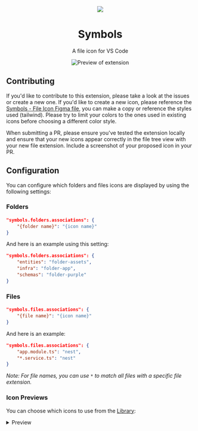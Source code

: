 <div align="center">

<img src="https://raw.githubusercontent.com/misolori/vscode-symbols/main/symbols.png" width="140" />

# Symbols

A file icon for VS Code

![Preview of extension](https://github.com/misolori/vscode-symbols/raw/main/preview.png)

</div>

## Contributing

If you'd like to contribute to this extension, please take a look at the issues or create a new one. If you'd like to create a new icon, please reference the [Symbols - File Icon Figma file](https://www.figma.com/file/HYLMyRbIdSbIJQlqnd9pSN/Symbols---File-Icons?node-id=20521%3A84115&t=PyBzZOlVG5TXyEdx-1), you can make a copy or reference the styles used (tailwind). Please try to limit your colors to the ones used in existing icons before choosing a different color style.

When submitting a PR, please ensure you've tested the extension locally and ensure that your new icons appear correctly in the file tree view with your new file extension. Include a screenshot of your proposed icon in your PR.

## Configuration

You can configure which folders and files icons are displayed by using the following settings:

### Folders

```json
"symbols.folders.associations": {
    "{folder name}": "{icon name}"
}
```

And here is an example using this setting:

```json
"symbols.folders.associations": {
    "entities": "folder-assets",
    "infra": "folder-app",
    "schemas": "folder-purple"
}
```

### Files

```json
"symbols.files.associations": {
    "{file name}": "{icon name}"
}
```

And here is an example:

```json
"symbols.files.associations": {
    "app.module.ts": "nest",
    "*.service.ts": "nest"
}
```

_Note: For file names, you can use `*` to match all files with a specific file extension._

### Icon Previews

You can choose which icons to use from the [Library](https://www.figma.com/file/HYLMyRbIdSbIJQlqnd9pSN/Symbols---File-Icons?node-id=20521%3A84115&t=PyBzZOlVG5TXyEdx-1):

<details>
<summary>Preview</summary>

|Name|Preview|
|--|--|
|folder-android|![folder-android](preview/folders/folder-android.png)|
|folder-actions|![folder-actions](preview/folders/folder-actions.png)|
|folder-angular|![folder-angular](preview/folders/folder-angular.png)|
|folder-app|![folder-app](preview/folders/folder-app.png)|
|folder-assets|![folder-assets](preview/folders/folder-assets.png)|
|folder-auth|![folder-auth](preview/folders/folder-auth.png)|
|folder-blue-code|![folder-blue-code](preview/folders/folder-blue-code.png)|
|folder-blue-outline|![folder-blue-outline](preview/folders/folder-blue-outline.png)|
|folder-blue|![folder-blue](preview/folders/folder-blue.png)|
|folder-config|![folder-config](preview/folders/folder-config.png)|
|folder-context|![folder-context](preview/folders/folder-context.png)|
|folder-core|![folder-core](preview/folders/folder-core.png)|
|folder-database|![folder-database](preview/folders/folder-database.png)|
|folder-drizzle|![folder-drizzle](preview/folders/folder-drizzle.png)|
|folder-effects|![folder-effects](preview/folders/folder-effects.png)|
|folder-facade|![folder-facade](preview/folders/folder-facade.png)|
|folder-firebase|![folder-firebase](preview/folders/folder-firebase.png)|
|folder-github|![folder-github](preview/folders/folder-github.png)|
|folder-gray-code|![folder-gray-code](preview/folders/folder-gray-code.png)|
|folder-gray-outline|![folder-gray-outline](preview/folders/folder-gray-outline.png)|
|folder-gray|![folder-gray](preview/folders/folder-gray.png)|
|folder-green-code|![folder-green-code](preview/folders/folder-green-code.png)|
|folder-green-outline|![folder-green-outline](preview/folders/folder-green-outline.png)|
|folder-green|![folder-green](preview/folders/folder-green.png)|
|folder-helpers|![folder-helpers](preview/folders/folder-helpers.png)|
|folder-images|![folder-images](preview/folders/folder-images.png)|
|folder-intefaces|![folder-intefaces](preview/folders/folder-intefaces.png)|
|folder-ios|![folder-ios](preview/folders/folder-ios.png)|
|folder-layout|![folder-layout](preview/folders/folder-layout.png)|
|folder-mail|![folder-mail](preview/folders/folder-mail.png)|
|folder-middleware|![folder-middleware](preview/folders/folder-middleware.png)|
|folder-models|![folder-models](preview/folders/folder-models.png)|
|folder-modules|![folder-modules](preview/folders/folder-modules.png)|
|folder-orange-code|![folder-orange-code](preview/folders/folder-orange-code.png)|
|folder-orange-outline|![folder-orange-outline](preview/folders/folder-orange-outline.png)|
|folder-orange|![folder-orange](preview/folders/folder-orange.png)|
|folder-prisma|![folder-prisma](preview/folders/folder-prisma.png)|
|folder-purple-code|![folder-purple-code](preview/folders/folder-purple-code.png)|
|folder-purple-outline|![folder-purple-outline](preview/folders/folder-purple-outline.png)|
|folder-purple|![folder-purple](preview/folders/folder-purple.png)|
|folder-red-code|![folder-red-code](preview/folders/folder-red-code.png)|
|folder-red-outline|![folder-red-outline](preview/folders/folder-red-outline.png)|
|folder-red|![folder-red](preview/folders/folder-red.png)|
|folder-reducer|![folder-reducer](preview/folders/folder-reducer.png)|
|folder-router|![folder-router](preview/folders/folder-router.png)|
|folder-selector|![folder-selector](preview/folders/folder-selector.png)|
|folder-shared|![folder-shared](preview/folders/folder-shared.png)|
|folder-sky-code|![folder-sky-code](preview/folders/folder-sky-code.png)|
|folder-sky-outline|![folder-sky-outline](preview/folders/folder-sky-outline.png)|
|folder-sky|![folder-sky](preview/folders/folder-sky.png)|
|folder-supabase|![folder-supabase](preview/folders/folder-supabase.png)|
|folder-target|![folder-target](preview/folders/folder-target.png)|
|folder-tina|![folder-tina](preview/folders/folder-tina.png)|
|folder-utils|![folder-utils](preview/folders/folder-utils.png)|
|folder-vercel|![folder-vercel](preview/folders/folder-vercel.png)|
|folder-yellow-code|![folder-yellow-code](preview/folders/folder-yellow-code.png)|
|folder-yellow-outline|![folder-yellow-outline](preview/folders/folder-yellow-outline.png)|
|folder-yellow|![folder-yellow](preview/folders/folder-yellow.png)|
|folder|![folder](preview/file/folder.png)|
|mail|![mail](preview/file/mail.png)|
|angular-component|![angular-component](preview/file/angular-component.png)|
|angular-service|![angular-service](preview/file/angular-service.png)|
|angular|![angular](preview/file/angular.png)|
|astro|![astro](preview/file/astro.png)|
|audio|![audio](preview/file/audio.png)|
|babel|![babel](preview/file/babel.png)|
|biome|![biome](preview/file/biome.png)|
|brackets-blue|![brackets-blue](preview/file/brackets-blue.png)|
|brackets-gray|![brackets-gray](preview/file/brackets-gray.png)|
|brackets-green|![brackets-green](preview/file/brackets-green.png)|
|brackets-orange|![brackets-orange](preview/file/brackets-orange.png)|
|brackets-purple|![brackets-purple](preview/file/brackets-purple.png)|
|brackets-red|![brackets-red](preview/file/brackets-red.png)|
|brackets-sky|![brackets-sky](preview/file/brackets-sky.png)|
|brackets-yellow|![brackets-yellow](preview/file/brackets-yellow.png)|
|bun|![bun](preview/file/bun.png)|
|c|![c](preview/file/c.png)|
|capacitor|![capacitor](preview/file/capacitor.png)|
|clojure|![clojure](preview/file/clojure.png)|
|cloudflare-workers|![cloudflare-workers](preview/file/cloudflare-workers.png)|
|cmake|![cmake](preview/file/cmake.png)|
|code-blue|![code-blue](preview/file/code-blue.png)|
|code-gray|![code-gray](preview/file/code-gray.png)|
|code-green|![code-green](preview/file/code-green.png)|
|code-orange|![code-orange](preview/file/code-orange.png)|
|code-purple|![code-purple](preview/file/code-purple.png)|
|code-red|![code-red](preview/file/code-red.png)|
|code-sky|![code-sky](preview/file/code-sky.png)|
|code-yellow|![code-yellow](preview/file/code-yellow.png)|
|coffeescript|![coffeescript](preview/file/coffeescript.png)|
|coldfusion|![coldfusion](preview/file/coldfusion.png)|
|contentlayer|![contentlayer](preview/file/contentlayer.png)|
|cplus|![cplus](preview/file/cplus.png)|
|crystal|![crystal](preview/file/crystal.png)|
|csharp|![csharp](preview/file/csharp.png)|
|csv|![csv](preview/file/csv.png)|
|cucumber|![cucumber](preview/file/cucumber.png)|
|cypress|![cypress](preview/file/cypress.png)|
|dart|![dart](preview/file/dart.png)|
|database|![database](preview/file/database.png)|
|deno|![deno](preview/file/deno.png)|
|docker|![docker](preview/file/docker.png)|
|document|![document](preview/file/document.png)|
|drawio|![drawio](preview/file/drawio.png)|
|drizzle|![drizzle](preview/file/drizzle.png)|
|dts|![dts](preview/file/dts.png)|
|dune|![dune](preview/file/dune.png)|
|earthfile|![earthfile](preview/file/earthfile.png)|
|editorconfig|![editorconfig](preview/file/editorconfig.png)|
|elixir|![elixir](preview/file/elixir.png)|
|erlang|![erlang](preview/file/erlang.png)|
|eslint|![eslint](preview/file/eslint.png)|
|exe|![exe](preview/file/exe.png)|
|firebase|![firebase](preview/file/firebase.png)|
|font|![font](preview/file/font.png)|
|fsharp|![fsharp](preview/file/fsharp.png)|
|gatsby|![gatsby](preview/file/gatsby.png)|
|gear|![gear](preview/file/gear.png)|
|gif|![gif](preview/file/gif.png)|
|git|![git](preview/file/git.png)|
|github|![github](preview/file/github.png)|
|gleam|![gleam](preview/file/gleam.png)|
|go-mod|![go-mod](preview/file/go-mod.png)|
|go|![go](preview/file/go.png)|
|gradle|![gradle](preview/file/gradle.png)|
|graphql|![graphql](preview/file/graphql.png)|
|gulp|![gulp](preview/file/gulp.png)|
|h|![h](preview/file/h.png)|
|haml|![haml](preview/file/haml.png)|
|haskell|![haskell](preview/file/haskell.png)|
|http|![http](preview/file/http.png)|
|hugo|![hugo](preview/file/hugo.png)|
|i18n|![i18n](preview/file/i18n.png)|
|ignore-1|![ignore-1](preview/file/ignore-1.png)|
|ignore|![ignore](preview/file/ignore.png)|
|image|![image](preview/file/image.png)|
|ionic|![ionic](preview/file/ionic.png)|
|java|![java](preview/file/java.png)|
|jenkins|![jenkins](preview/file/jenkins.png)|
|jest|![jest](preview/file/jest.png)|
|js-test|![js-test](preview/file/js-test.png)|
|js|![js](preview/file/js.png)|
|julia-markdown|![julia-markdown](preview/file/julia-markdown.png)|
|julia|![julia](preview/file/julia.png)|
|keystatic|![keystatic](preview/file/keystatic.png)|
|knip|![knip](preview/file/knip.png)|
|kotlin|![kotlin](preview/file/kotlin.png)|
|laravel|![laravel](preview/file/laravel.png)|
|license|![license](preview/file/license.png)|
|liquid|![liquid](preview/file/liquid.png)|
|lock|![lock](preview/file/lock.png)|
|lua|![lua](preview/file/lua.png)|
|markdoc|![markdoc](preview/file/markdoc.png)|
|markdown|![markdown](preview/file/markdown.png)|
|mdx|![mdx](preview/file/mdx.png)|
|minecraft|![minecraft](preview/file/minecraft.png)|
|nest|![nest](preview/file/nest.png)|
|netlify|![netlify](preview/file/netlify.png)|
|next|![next](preview/file/next.png)|
|nix|![nix](preview/file/nix.png)|
|node|![node](preview/file/node.png)|
|nodemon|![nodemon](preview/file/nodemon.png)|
|notebook|![notebook](preview/file/notebook.png)|
|npm|![npm](preview/file/npm.png)|
|nunjucks|![nunjucks](preview/file/nunjucks.png)|
|nuxt|![nuxt](preview/file/nuxt.png)|
|ocaml|![ocaml](preview/file/ocaml.png)|
|panda|![panda](preview/file/panda.png)|
|patch|![patch](preview/file/patch.png)|
|pdf|![pdf](preview/file/pdf.png)|
|perl|![perl](preview/file/perl.png)|
|php|![php](preview/file/php.png)|
|pkl|![pkl](preview/file/pkl.png)|
|pnpm|![pnpm](preview/file/pnpm.png)|
|postcss|![postcss](preview/file/postcss.png)|
|prettier|![prettier](preview/file/prettier.png)|
|prisma|![prisma](preview/file/prisma.png)|
|proto|![proto](preview/file/proto.png)|
|pug|![pug](preview/file/pug.png)|
|pulumi|![pulumi](preview/file/pulumi.png)|
|puzzle|![puzzle](preview/file/puzzle.png)|
|python|![python](preview/file/python.png)|
|r|![r](preview/file/r.png)|
|razor|![razor](preview/file/razor.png)|
|react-test|![react-test](preview/file/react-test.png)|
|react-ts|![react-ts](preview/file/react-ts.png)|
|react|![react](preview/file/react.png)|
|redux-actions|![redux-actions](preview/file/redux-actions.png)|
|redux-effects|![redux-effects](preview/file/redux-effects.png)|
|redux-facade|![redux-facade](preview/file/redux-facade.png)|
|redux-reducer|![redux-reducer](preview/file/redux-reducer.png)|
|redux-selector|![redux-selector](preview/file/redux-selector.png)|
|rescript-interface|![rescript-interface](preview/file/rescript-interface.png)|
|rescript|![rescript](preview/file/rescript.png)|
|robot|![robot](preview/file/robot.png)|
|rome|![rome](preview/file/rome.png)|
|ruby|![ruby](preview/file/ruby.png)|
|rust|![rust](preview/file/rust.png)|
|sanity|![sanity](preview/file/sanity.png)|
|sass|![sass](preview/file/sass.png)|
|sbt|![sbt](preview/file/sbt.png)|
|scala|![scala](preview/file/scala.png)|
|severless|![severless](preview/file/severless.png)|
|shell|![shell](preview/file/shell.png)|
|solidity|![solidity](preview/file/solidity.png)|
|storybook|![storybook](preview/file/storybook.png)|
|stylelint|![stylelint](preview/file/stylelint.png)|
|stylus|![stylus](preview/file/stylus.png)|
|supabase|![supabase](preview/file/supabase.png)|
|svelte-1|![svelte-1](preview/file/svelte-1.png)|
|svelte-ts|![svelte-ts](preview/file/svelte-ts.png)|
|svelte|![svelte](preview/file/svelte.png)|
|svg|![svg](preview/file/svg.png)|
|svx|![svx](preview/file/svx.png)|
|swc|![swc](preview/file/swc.png)|
|swift|![swift](preview/file/swift.png)|
|tailwind|![tailwind](preview/file/tailwind.png)|
|target|![target](preview/file/target.png)|
|terraform|![terraform](preview/file/terraform.png)|
|tex|![tex](preview/file/tex.png)|
|text|![text](preview/file/text.png)|
|ts-test|![ts-test](preview/file/ts-test.png)|
|ts|![ts](preview/file/ts.png)|
|tsconfig|![tsconfig](preview/file/tsconfig.png)|
|turborepo|![turborepo](preview/file/turborepo.png)|
|twig|![twig](preview/file/twig.png)|
|unocss|![unocss](preview/file/unocss.png)|
|v|![v](preview/file/v.png)|
|vanilla-extract|![vanilla-extract](preview/file/vanilla-extract.png)|
|vercel|![vercel](preview/file/vercel.png)|
|video|![video](preview/file/video.png)|
|visual-studio|![visual-studio](preview/file/visual-studio.png)|
|vite|![vite](preview/file/vite.png)|
|vitest|![vitest](preview/file/vitest.png)|
|vue|![vue](preview/file/vue.png)|
|webpack|![webpack](preview/file/webpack.png)|
|xml|![xml](preview/file/xml.png)|
|yaml|![yaml](preview/file/yaml.png)|
|yarn|![yarn](preview/file/yarn.png)|
|zig|![zig](preview/file/zig.png)|
|zip|![zip](preview/file/zip.png)|

</details>